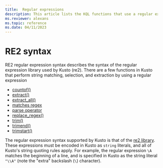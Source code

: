 ```yaml
---
title:  Regular expressions
description: This article lists the KQL functions that use a regular expression to perform matching, selection, and extraction.
ms.reviewer: alexans
ms.topic: reference
ms.date: 04/11/2023
---
```

# RE2 syntax

RE2 regular expression syntax describes the syntax of the regular expression library used by Kusto (re2).
There are a few functions in Kusto that perform string matching, selection, and extraction by using a regular expression

- [countof()](countoffunction.md)
- [extract()](extractfunction.md)
- [extract_all()](extractallfunction.md)
- [matches regex](datatypes-string-operators.md)
- [parse operator](parseoperator.md)
- [replace_regex()](replace-regex-function.md)
- [trim()](trimfunction.md)
- [trimend()](trimendfunction.md)
- [trimstart()](trimstartfunction.md)

The regular expression syntax supported by Kusto is that of the
[re2 library](re2-library.md). These expressions must be encoded in Kusto as `string` literals, and all of Kusto's string quoting rules apply. For example, the regular expression `\A` matches the beginning of a line, and is specified in Kusto as the string literal `"\\A"` (note the "extra" backslash (`\`) character).

